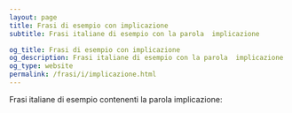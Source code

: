 ```yaml
---
layout: page
title: Frasi di esempio con implicazione 
subtitle: Frasi italiane di esempio con la parola  implicazione

og_title: Frasi di esempio con implicazione 
og_description: Frasi italiane di esempio con la parola  implicazione
og_type: website
permalink: /frasi/i/implicazione.html
---
```


Frasi italiane di esempio contenenti la parola implicazione:


